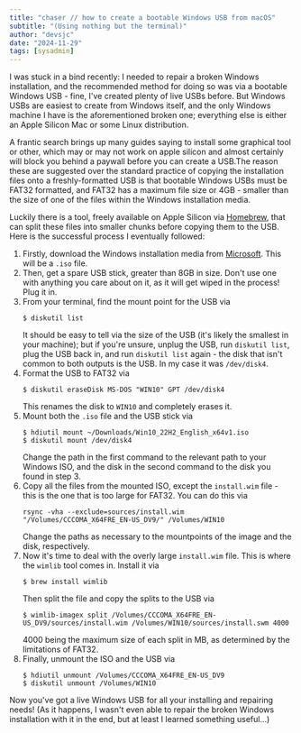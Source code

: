 ```yaml
---
title: "chaser // how to create a bootable Windows USB from macOS"
subtitle: "(Using nothing but the terminal)"
author: "devsjc"
date: "2024-11-29"
tags: [sysadmin]
---
```


I was stuck in a bind recently: I needed to repair a broken Windows installation, and the
recommended method for doing so was via a bootable Windows USB - fine, I've created plenty of live
USBs before. But Windows USBs are easiest to create from Windows itself, and the only Windows
machine I have is the aforementioned broken one; everything else is either an Apple Silicon Mac or
some Linux distribution.

A frantic search brings up many guides saying to install some graphical tool or other, which may or
may not work on apple silicon and almost certainly will block you behind a paywall before you can
create a USB.The reason these are suggested over the standard practice of copying the installation
files onto a freshly-formatted USB is that bootable Windows USBs must be FAT32 formatted, and FAT32
has a maximum file size or 4GB - smaller than the size of one of the files within the Windows
installation media.

Luckily there is a tool, freely available on Apple Silicon via [Homebrew](https://brew.sh/), that
can split these files into smaller chunks before copying them to the USB. Here is the successful
process I eventually followed:

1. Firstly, download the Windows installation media from [Microsoft](https://www.microsoft.com/en-gb/software-download/windows10iso).
   This will be a `.iso` file.
2. Then, get a spare USB stick, greater than 8GB in size. Don't use one with anything you care
   about on it, as it will get wiped in the process! Plug it in. 
3. From your terminal, find the mount point for the USB via
   ```
   $ diskutil list
   ```
   It should be easy to tell via the size of the USB (it's likely the smallest in your machine);
   but if you're unsure, unplug the USB, run `diskutil list`, plug the USB back in, and run
   `diskutil list` again - the disk that isn't common to both outputs is the USB. In my case it
   was `/dev/disk4`.
4. Format the USB to FAT32 via
   ```
   $ diskutil eraseDisk MS-DOS "WIN10" GPT /dev/disk4
   ```
   This renames the disk to `WIN10` and completely erases it.
5. Mount both the `.iso` file and the USB stick via
   ```
   $ hdiutil mount ~/Downloads/Win10_22H2_English_x64v1.iso
   $ diskutil mount /dev/disk4
   ```
   Change the path in the first command to the relevant path to your Windows ISO, and the disk in
   the second command to the disk you found in step 3.
6. Copy all the files from the mounted ISO, except the `install.wim` file - this is the one that is
   too large for FAT32. You can do this via
   ```
   rsync -vha --exclude=sources/install.wim "/Volumes/CCCOMA_X64FRE_EN-US_DV9/" /Volumes/WIN10
   ```
   Change the paths as necessary to the mountpoints of the image and the disk, respectively.
7. Now it's time to deal with the overly large `install.wim` file. This is where the `wimlib` tool
   comes in. Install it via
   ```
   $ brew install wimlib
   ```
   Then split the file and copy the splits to the USB via
   ```
   $ wimlib-imagex split /Volumes/CCCOMA_X64FRE_EN-US_DV9/sources/install.wim /Volumes/WIN10/sources/install.swm 4000
   ```
   4000 being the maximum size of each split in MB, as determined by the limitations of FAT32.
8. Finally, unmount the ISO and the USB via
   ```
   $ hdiutil unmount /Volumes/CCCOMA_X64FRE_EN-US_DV9
   $ diskutil unmount /Volumes/WIN10
   ```

Now you've got a live Windows USB for all your installing and repairing needs! (As it happens, I
wasn't even able to repair the broken Windows installation with it in the end, but at least I
learned something useful...)

